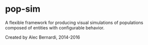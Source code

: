 pop-sim
======

A flexible framework for producing visual simulations of populations composed of entities with configurable behavior.

Created by Alec Bernardi, 2014-2016

